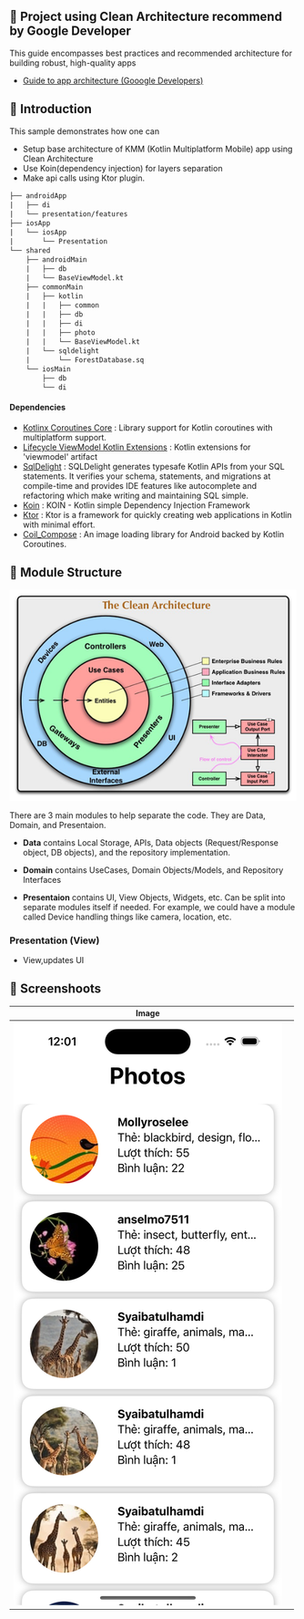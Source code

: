 ## 🚀 Project using Clean Architecture recommend by Google Developer

This guide encompasses best practices and recommended architecture for building robust, high-quality
apps

- [Guide to app architecture (Gooogle Developers)](https://developer.android.com/topic/architecture?continue=https%3A%2F%2Fdeveloper.android.com%2Fcourses%2Fpathways%2Fandroid-architecture%3Fhl%3Dvi%23article-https%3A%2F%2Fdeveloper.android.com%2Ftopic%2Farchitecture)

## 🚀 Introduction

This sample demonstrates how one can

- Setup base architecture of KMM (Kotlin Multiplatform Mobile) app using Clean Architecture
- Use Koin(dependency injection) for layers separation
- Make api calls using Ktor plugin.

```
├── androidApp
|   ├── di
|   └── presentation/features
├── iosApp
|   └── iosApp
|       └── Presentation
└── shared
    ├── androidMain
    |   ├── db
    |   └── BaseViewModel.kt
    ├── commonMain
    |   ├── kotlin
    |   |   ├── common
    |   |   ├── db
    |   |   ├── di
    |   |   ├── photo
    |   |   └── BaseViewModel.kt
    |   └── sqldelight
    |       └── ForestDatabase.sq
    └── iosMain
        ├── db
        └── di
```

#### Dependencies
- [Kotlinx Coroutines Core](https://mvnrepository.com/artifact/org.jetbrains.kotlinx/kotlinx-coroutines-core) :
  Library support for Kotlin coroutines with multiplatform support.
- [Lifecycle ViewModel Kotlin Extensions](https://mvnrepository.com/artifact/androidx.lifecycle/lifecycle-viewmodel-ktx) :
  Kotlin extensions for 'viewmodel' artifact
- [SqlDelight](https://github.com/cashapp/sqldelight/) : SQLDelight generates typesafe Kotlin APIs from
  your SQL statements. It verifies your schema, statements, and migrations at compile-time and provides
  IDE features like autocomplete and refactoring which make writing and maintaining SQL simple.
- [Koin](https://mvnrepository.com/artifact/io.insert-koin/koin-androidx-compose) : KOIN - Kotlin simple
  Dependency Injection Framework
- [Ktor](https://mvnrepository.com/artifact/io.ktor/ktor-client-core) : Ktor is a framework for quickly
  creating web applications in Kotlin with minimal effort.
- [Coil_Compose](https://mvnrepository.com/artifact/io.coil-kt/coil-compose) : An image loading library for
  Android backed by Kotlin Coroutines.

## 🚀 Module Structure

![Clean Architecture](assets/CleanArchitecture.png)

There are 3 main modules to help separate the code. They are Data, Domain, and Presentaion.

- **Data** contains Local Storage, APIs, Data objects (Request/Response object, DB objects), and the
  repository implementation.

- **Domain** contains UseCases, Domain Objects/Models, and Repository Interfaces

- **Presentaion** contains UI, View Objects, Widgets, etc. Can be split into separate modules itself
  if needed. For example, we could have a module called Device handling things like camera,
  location, etc.

### Presentation (View)

- View,updates UI

## 🚀 Screenshoots

|       Image        |                           |
|:------------------:|:-------------------------:|
| ![](assets/r3.png) |                           | 
